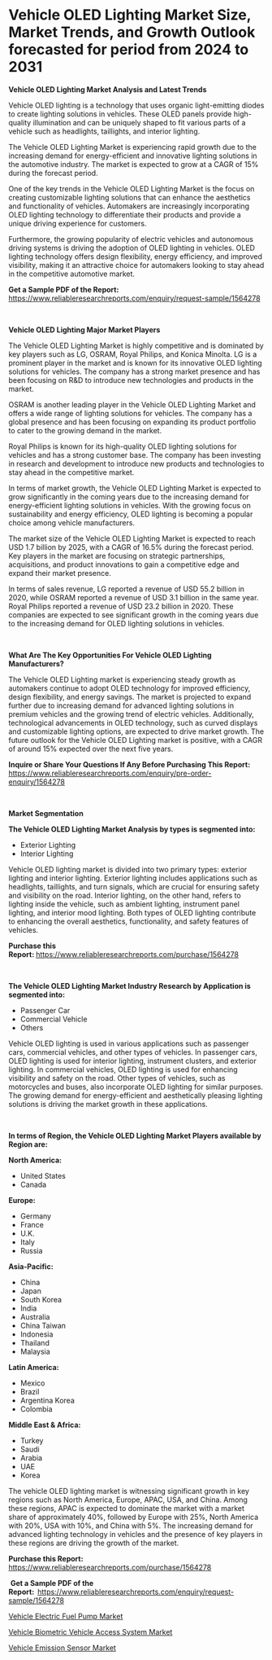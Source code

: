<p><h1>Vehicle OLED Lighting Market Size, Market Trends, and Growth Outlook forecasted for period from 2024 to 2031</h1></p><p><strong>Vehicle OLED Lighting Market Analysis and Latest Trends</strong></p>
<p><p>Vehicle OLED lighting is a technology that uses organic light-emitting diodes to create lighting solutions in vehicles. These OLED panels provide high-quality illumination and can be uniquely shaped to fit various parts of a vehicle such as headlights, taillights, and interior lighting.</p><p>The Vehicle OLED Lighting Market is experiencing rapid growth due to the increasing demand for energy-efficient and innovative lighting solutions in the automotive industry. The market is expected to grow at a CAGR of 15% during the forecast period. </p><p>One of the key trends in the Vehicle OLED Lighting Market is the focus on creating customizable lighting solutions that can enhance the aesthetics and functionality of vehicles. Automakers are increasingly incorporating OLED lighting technology to differentiate their products and provide a unique driving experience for customers.</p><p>Furthermore, the growing popularity of electric vehicles and autonomous driving systems is driving the adoption of OLED lighting in vehicles. OLED lighting technology offers design flexibility, energy efficiency, and improved visibility, making it an attractive choice for automakers looking to stay ahead in the competitive automotive market.</p></p>
<p><strong>Get a Sample PDF of the Report:&nbsp;</strong> <a href="https://www.reliableresearchreports.com/enquiry/request-sample/1564278">https://www.reliableresearchreports.com/enquiry/request-sample/1564278</a></p>
<p>&nbsp;</p>
<p><strong>Vehicle OLED Lighting Major Market Players</strong></p>
<p><p>The Vehicle OLED Lighting Market is highly competitive and is dominated by key players such as LG, OSRAM, Royal Philips, and Konica Minolta. LG is a prominent player in the market and is known for its innovative OLED lighting solutions for vehicles. The company has a strong market presence and has been focusing on R&D to introduce new technologies and products in the market.</p><p>OSRAM is another leading player in the Vehicle OLED Lighting Market and offers a wide range of lighting solutions for vehicles. The company has a global presence and has been focusing on expanding its product portfolio to cater to the growing demand in the market.</p><p>Royal Philips is known for its high-quality OLED lighting solutions for vehicles and has a strong customer base. The company has been investing in research and development to introduce new products and technologies to stay ahead in the competitive market.</p><p>In terms of market growth, the Vehicle OLED Lighting Market is expected to grow significantly in the coming years due to the increasing demand for energy-efficient lighting solutions in vehicles. With the growing focus on sustainability and energy efficiency, OLED lighting is becoming a popular choice among vehicle manufacturers.</p><p>The market size of the Vehicle OLED Lighting Market is expected to reach USD 1.7 billion by 2025, with a CAGR of 16.5% during the forecast period. Key players in the market are focusing on strategic partnerships, acquisitions, and product innovations to gain a competitive edge and expand their market presence.</p><p>In terms of sales revenue, LG reported a revenue of USD 55.2 billion in 2020, while OSRAM reported a revenue of USD 3.1 billion in the same year. Royal Philips reported a revenue of USD 23.2 billion in 2020. These companies are expected to see significant growth in the coming years due to the increasing demand for OLED lighting solutions in vehicles.</p></p>
<p>&nbsp;</p>
<p><strong>What Are The Key Opportunities For Vehicle OLED Lighting Manufacturers?</strong></p>
<p><p>The Vehicle OLED Lighting market is experiencing steady growth as automakers continue to adopt OLED technology for improved efficiency, design flexibility, and energy savings. The market is projected to expand further due to increasing demand for advanced lighting solutions in premium vehicles and the growing trend of electric vehicles. Additionally, technological advancements in OLED technology, such as curved displays and customizable lighting options, are expected to drive market growth. The future outlook for the Vehicle OLED Lighting market is positive, with a CAGR of around 15% expected over the next five years.</p></p>
<p><strong>Inquire or Share Your Questions If Any Before Purchasing This Report:</strong> <a href="https://www.reliableresearchreports.com/enquiry/pre-order-enquiry/1564278">https://www.reliableresearchreports.com/enquiry/pre-order-enquiry/1564278</a></p>
<p>&nbsp;</p>
<p><strong>Market Segmentation</strong></p>
<p><strong>The Vehicle OLED Lighting Market Analysis by types is segmented into:</strong></p>
<p><ul><li>Exterior Lighting</li><li>Interior Lighting</li></ul></p>
<p><p>Vehicle OLED lighting market is divided into two primary types: exterior lighting and interior lighting. Exterior lighting includes applications such as headlights, taillights, and turn signals, which are crucial for ensuring safety and visibility on the road. Interior lighting, on the other hand, refers to lighting inside the vehicle, such as ambient lighting, instrument panel lighting, and interior mood lighting. Both types of OLED lighting contribute to enhancing the overall aesthetics, functionality, and safety features of vehicles.</p></p>
<p><strong>Purchase this Report:&nbsp;</strong><a href="https://www.reliableresearchreports.com/purchase/1564278">https://www.reliableresearchreports.com/purchase/1564278</a></p>
<p>&nbsp;</p>
<p><strong>The Vehicle OLED Lighting Market Industry Research by Application is segmented into:</strong></p>
<p><ul><li>Passenger Car</li><li>Commercial Vehicle</li><li>Others</li></ul></p>
<p><p>Vehicle OLED lighting is used in various applications such as passenger cars, commercial vehicles, and other types of vehicles. In passenger cars, OLED lighting is used for interior lighting, instrument clusters, and exterior lighting. In commercial vehicles, OLED lighting is used for enhancing visibility and safety on the road. Other types of vehicles, such as motorcycles and buses, also incorporate OLED lighting for similar purposes. The growing demand for energy-efficient and aesthetically pleasing lighting solutions is driving the market growth in these applications.</p></p>
<p>&nbsp;</p>
<p><strong>In terms of Region, the Vehicle OLED Lighting Market Players available by Region are:</strong></p>
<p>
    <p> <strong> North America: </strong>
        <ul>
            <li>United States</li>
            <li>Canada</li>
        </ul>
        </p> 
    <p> <strong> Europe: </strong>
        <ul>
            <li>Germany</li>
            <li>France</li>
            <li>U.K.</li>
            <li>Italy</li>
            <li>Russia</li>
        </ul>
        </p> 
    <p> <strong> Asia-Pacific: </strong>
        <ul>
            <li>China</li>
            <li>Japan</li>
            <li>South Korea</li>
            <li>India</li>
            <li>Australia</li>
            <li>China Taiwan</li>
            <li>Indonesia</li>
            <li>Thailand</li>
            <li>Malaysia</li>
        </ul>
        </p> 
    <p> <strong> Latin America: </strong>
        <ul>
            <li>Mexico</li>
            <li>Brazil</li>
            <li>Argentina Korea</li>
            <li>Colombia</li>
        </ul>
        </p> 
    <p> <strong> Middle East & Africa: </strong>
        <ul>
            <li>Turkey</li>
            <li>Saudi</li>
            <li>Arabia</li>
            <li>UAE</li>
            <li>Korea</li>
        </ul>
    </p>
    </p>
<p><p>The vehicle OLED lighting market is witnessing significant growth in key regions such as North America, Europe, APAC, USA, and China. Among these regions, APAC is expected to dominate the market with a market share of approximately 40%, followed by Europe with 25%, North America with 20%, USA with 10%, and China with 5%. The increasing demand for advanced lighting technology in vehicles and the presence of key players in these regions are driving the growth of the market.</p></p>
<p><strong>Purchase this Report: </strong><a href="https://www.reliableresearchreports.com/purchase/1564278">https://www.reliableresearchreports.com/purchase/1564278</a></p>
<p>&nbsp;<strong>Get a Sample PDF of the Report:&nbsp;&nbsp;</strong><a href="https://www.reliableresearchreports.com/enquiry/request-sample/1564278">https://www.reliableresearchreports.com/enquiry/request-sample/1564278</a></p>
<p><strong></strong></p>
<p><p><a href="https://github.com/nicoletavirag/Market-Research-Report-List-2/blob/main/vehicle-electric-fuel-pump-market.md">Vehicle Electric Fuel Pump Market</a></p><p><a href="https://github.com/mauripalmi/Market-Research-Report-List-2/blob/main/vehicle-biometric-vehicle-access-system-market.md">Vehicle Biometric Vehicle Access System Market</a></p><p><a href="https://github.com/redneck06/Market-Research-Report-List-2/blob/main/vehicle-emission-sensor-market.md">Vehicle Emission Sensor Market</a></p></p>